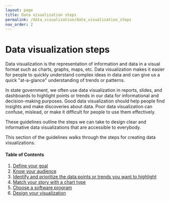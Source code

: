 ```yaml
---
layout: page
title: Data visualization steps
permalink: /data_visualization/data_visualization_steps
nav_order: 2
---
```

# Data visualization steps

Data visualization is the representation of information and data in a visual format such as charts, graphs, maps, etc. Data visualization makes it easier for people to quickly understand complex ideas in data and can give us a quick "at-a-glance" understanding of trends or patterns.

In state government, we often use data visualization in reports, slides, and dashboards to highlight points or trends in our data for informational and decision-making purposes. Good data visualization should help people find insights and make discoveries about data. Poor data visualization can confuse, mislead, or make it difficult for people to use them effectively. 

These guidelines outline the steps we can take to design clear and informative data visualizations that are accessible to everybody. 

This section of the guidelines walks through the steps for creating data visualizations.

#### Table of Contents
1. [Define your goal](define_your_goal)
2. [Know your audience](know_your_audience)
3. [Identify and prioritize the data points or trends you want to highlight](identify_data_to_highlight)
4. [Match your story with a chart type](choose_chart_type)
5. [Choose a software program](choose_software_program)
6. [Design your visualization](design)